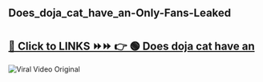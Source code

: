 
 ## Does_doja_cat_have_an-Only-Fans-Leaked

# <h2><a href="https://clipsfans.com/Does_doja_cat_have_an&ref=git">🔗 Click to LINKS ⏩⏩ 👉 🟢 Does doja cat have an </a></h2>

<a href="https://clipsfans.com/Does_doja_cat_have_an&ref=git" rel="nofollow" data-target="animated-image.originalLink"><img src="https://i.ibb.co.com/xMMVF88/686577567.gif" alt="Viral Video Original" style="max-width: 100%; display: inline-block;" data-target="animated-image.originalImage"></a>
